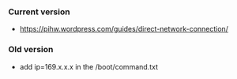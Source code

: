 ### Current version
  - https://pihw.wordpress.com/guides/direct-network-connection/
  
### Old version
  - add ip=169.x.x.x in the /boot/command.txt

